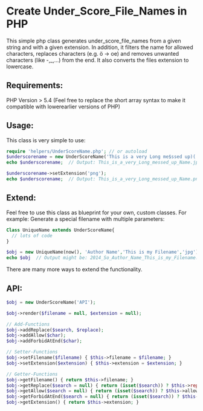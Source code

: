 Create Under_Score_File_Names in PHP
================

This simple php class generates under_score_file_names from a given string and with a given extension.
In addition, it filters the name for allowed characters, replaces characters (e.g. ö -> oe) and removes unwanted characters (like -,_,...) from the end. It also converts the files extension to lowercase.

Requirements:
----------------
PHP Version > 5.4 (Feel free to replace the short array syntax to make it compatible with lowerearlier versions of PHP)

Usage:
----------------
This class is very simple to use:

```php
require 'helpers/UnderScoreName.php'; // or autoload
$underscorename = new UnderScoreName('This is a very Long me$ssed up)( Name','jPg');
echo $underscorename;  // Output: This_is_a_very_Long_messed_up_Name.jpg

$underscorename->setExtension('png');
echo $underscorename;  // Output: This_is_a_very_Long_messed_up_Name.png
```

Extend:
----------------
Feel free to use this class as blueprint for your own, custom classes. For example: Generate a special filename with multiple parameters:

```php
Class UniqueName extends UnderScoreName{
  // lots of code
}

$obj = new UniqueName(now(), 'Author Name','This is my Filename','jpg');
echo $obj  // Output might be: 2014_So_Author_Name_This_is_my_Filename.jpg
```

There are many more ways to extend the functionality.

API:
----------------
```php
$obj = new UnderScoreName('API');

$obj->render($filename = null, $extension = null);

// Add-Functions
$obj->addReplace($search, $replace);
$obj->addAllow($char);
$obj->addForbidAtEnd($char);

// Setter-Functions
$obj->setFilename($filename) { $this->filename = $filename; }
$obj->setExtension($extension) { $this->extension = $extension; }

// Getter-Functions
$obj->getFilename() { return $this->filename; }
$obj->getReplace($search = null) { return (isset($search)) ? $this->replace[$search] : $this->replace; }
$obj->getAllow($search = null) { return (isset($search)) ? $this->allow[$search] : $this->allow; }
$obj->getForbidAtEnd($search = null) { return (isset($search)) ? $this->forbidAtEnd[$search] : $this->forbidAtEnd; }
$obj->getExtension() { return $this->extension; }
```
